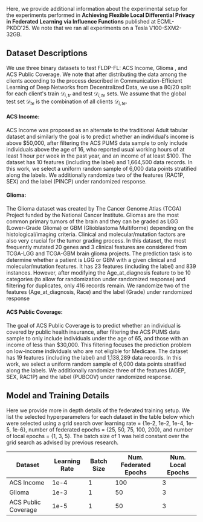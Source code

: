 Here, we provide additional information about the experimental setup for the experiments performed in **Achieving Flexible Local Differential Privacy in Federated Learning via Influence Functions** published at ECML-PKDD'25. We note that we ran all experiments on a Tesla V100-SXM2-32GB.

## Dataset Descriptions
We use three binary datasets to test FLDP-FL: ACS Income, Glioma , and ACS Public Coverage. We note that after distributing the data among the clients according to the process described in Communication-Efficient Learning of Deep Networks
from Decentralized Data, we use a 80/20 split for each client's train $`\mathcal{D}_{i,tr}`$ and test $`\mathcal{D}_{i,te}`$ sets. We assume that the global test set $`\mathcal{D}_{te}`$ is the combination of all clients $`\mathcal{D}_{i,te}`$. 

#### ACS Income:
ACS Income was proposed as an alternate to the traditional Adult tabular dataset and similarly the goal is to predict whether an individual’s income is above $50,000, after filtering the ACS
PUMS data sample to only include individuals above the age of 16, who reported usual working hours of at least 1 hour per week in the past year, and an income of at least $100. The dataset has 10 features (including the label) and 1,664,500 data records. In this work, we select a uniform random sample of 6,000 data points stratified along the labels. We additionally randomize two of the features (RAC1P, SEX) and the label (PINCP) under randomized response. 

#### Glioma:
The Glioma dataset was created by The Cancer Genome Atlas (TCGA) Project funded by the National Cancer Institute. Gliomas are the most common primary tumors of the brain and they can be graded as LGG (Lower-Grade Glioma) or GBM (Glioblastoma Multiforme) depending on the histological/imaging criteria. Clinical and molecular/mutation factors are also very crucial for the tumor grading process. In this dataset, the most frequently mutated 20 genes and 3 clinical features are considered from TCGA-LGG and TCGA-GBM brain glioma projects. The prediction task is to determine whether a patient is LGG or GBM with a given clinical and molecular/mutation features. It has 23 features (including the label) and 839 instances. However, after modifying the Age_at_diagnosis feature to be 10 categories (to allow for randomization under randomized response) and filtering for duplicates, only 416 records remain. We randomize two of the features (Age_at_diagnosis, Race) and the label (Grade) under randomized response

#### ACS Public Coverage:
The goal of ACS Public Coverage is to predict whether an individual is covered by public health insurance, after filtering the ACS PUMS data sample to only include individuals under the age of 65, and those with an income of less than \$30,000. This filtering focuses the prediction problem on low-income individuals who are not eligible for Medicare. The dataset has 19 features (including the label) and 1,138,289 data records. In this work, we select a uniform random sample of 6,000 data points stratified along the labels. We additionally randomize three of the features (AGEP, SEX, RAC1P) and the label (PUBCOV) under randomized response. 

## Model and Training Details
Here we provide more in depth details of the federated training setup. We list the selected hyperparameters for each dataset in the table below which were selected using a grid search over learning rate = {1e-2, 1e-2, 1e-4, 1e-5, 1e-6}, number of federated epochs = {25, 50, 75, 100, 200}, and number of local epochs = {1, 3, 5}. The batch size of 1 was held constant over the grid search as advised by previous research.

| Dataset | Learning Rate | Batch Size | Num. Federated Epochs | Num. Local Epochs |
|---------|---------------|------------| ----------------------|-------------------|
| ACS Income | 1e-4 | 1 |100 | 3|
| Glioma | 1e-3 | 1 | 50| 3|
| ACS Public Coverage | 1e-5|1|50|3|

